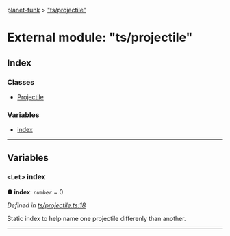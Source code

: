 [planet-funk](../README.md) > ["ts/projectile"](../modules/_ts_projectile_.md)

# External module: "ts/projectile"

## Index

### Classes

* [Projectile](../classes/_ts_projectile_.projectile.md)

### Variables

* [index](_ts_projectile_.md#index)

---

## Variables

<a id="index"></a>

### `<Let>` index

**● index**: *`number`* = 0

*Defined in [ts/projectile.ts:18](https://github.com/WilliamRADFunk/planet-funk/blob/cf5d1fe/src/ts/projectile.ts#L18)*

Static index to help name one projectile differenly than another.

___

